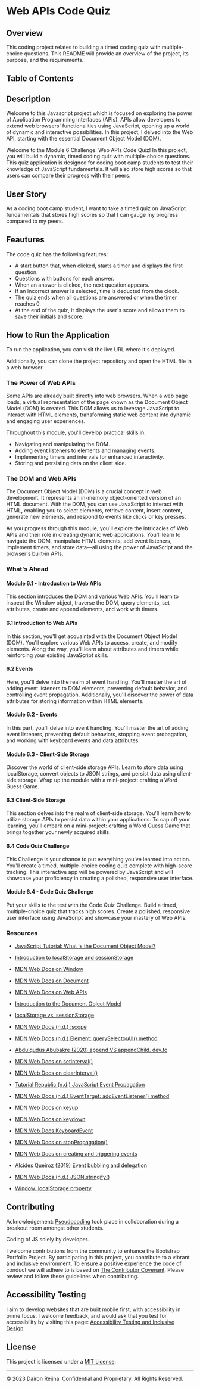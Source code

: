 # Web APIs Code Quiz

## Overview

This coding project relates to building a timed coding quiz with multiple-choice questions. This README will provide an overview of the project, its purpose, and the requirements. 

## Table of Contents


## Description

Welcome to this Javascript project which is focused on  exploring the power of  Application Programming Interfaces (APIs). APIs allow developers to extend web browsers' functionalities using JavaScript, opening up a world of dynamic and interactive possibilities. In this project, I delved into the Web API, starting with the essential Document Object Model (DOM).



Welcome to the Module 6 Challenge: Web APIs Code Quiz! In this project, you will build a dynamic, timed coding quiz with multiple-choice questions. This quiz application is designed for coding boot camp students to test their knowledge of JavaScript fundamentals. It will also store high scores so that users can compare their progress with their peers.

## User Story

As a coding boot camp student, I want to take a timed quiz on JavaScript fundamentals that stores high scores so that I can gauge my progress compared to my peers.

## Feautures

The code quiz has the following features:

- A start button that, when clicked, starts a timer and displays the first question.
- Questions with buttons for each answer.
- When an answer is clicked, the next question appears.
- If an incorrect answer is selected, time is deducted from the clock.
- The quiz ends when all questions are answered or when the timer reaches 0.
- At the end of the quiz, it displays the user's score and allows them to save their initials and score.

## How to Run the Application

To run the application, you can visit the live URL where it's deployed. 

Additionally, you can clone the project repository and open the HTML file in a web browser.

### The Power of Web APIs

Some APIs are already built directly into web browsers. When a web page loads, a virtual representation of the page known as the Document Object Model (DOM) is created. This DOM allows us to leverage JavaScript to interact with HTML elements, transforming static web content into dynamic and engaging user experiences.

Throughout this module, you'll develop practical skills in:

- Navigating and manipulating the DOM.
- Adding event listeners to elements and managing events.
- Implementing timers and intervals for enhanced interactivity.
- Storing and persisting data on the client side.


### The DOM and Web APIs

The Document Object Model (DOM) is a crucial concept in web development. It represents an in-memory object-oriented version of an HTML document. With the DOM, you can use JavaScript to interact with HTML, enabling you to select elements, retrieve content, insert content, generate new elements, and respond to events like clicks or key presses.

As you progress through this module, you'll explore the intricacies of Web APIs and their role in creating dynamic web applications. You'll learn to navigate the DOM, manipulate HTML elements, add event listeners, implement timers, and store data—all using the power of JavaScript and the browser's built-in APIs.

### What's Ahead

#### Module 6.1 - Introduction to Web APIs

This section introduces the DOM and various Web APIs. You'll learn to inspect the Window object, traverse the DOM, query elements, set attributes, create and append elements, and work with timers.

#### 6.1 Introduction to Web APIs

In this section, you'll get acquainted with the Document Object Model (DOM). You'll explore various Web APIs to access, create, and modify elements. Along the way, you'll learn about attributes and timers while reinforcing your existing JavaScript skills.

#### 6.2 Events

Here, you'll delve into the realm of event handling. You'll master the art of adding event listeners to DOM elements, preventing default behavior, and controlling event propagation. Additionally, you'll discover the power of data attributes for storing information within HTML elements.

#### Module 6.2 - Events

In this part, you'll delve into event handling. You'll master the art of adding event listeners, preventing default behaviors, stopping event propagation, and working with keyboard events and data attributes.


#### Module 6.3 - Client-Side Storage

Discover the world of client-side storage APIs. Learn to store data using localStorage, convert objects to JSON strings, and persist data using client-side storage. Wrap up the module with a mini-project: crafting a Word Guess Game.

#### 6.3 Client-Side Storage

This section delves into the realm of client-side storage. You'll learn how to utilize storage APIs to persist data within your applications. To cap off your learning, you'll embark on a mini-project: crafting a Word Guess Game that brings together your newly acquired skills.

#### 6.4 Code Quiz Challenge

This Challenge is your chance to put everything you've learned into action. You'll create a timed, multiple-choice coding quiz complete with high-score tracking. This interactive app will be powered by JavaScript and will showcase your proficiency in creating a polished, responsive user interface.

#### Module 6.4 - Code Quiz Challenge

Put your skills to the test with the Code Quiz Challenge. Build a timed, multiple-choice quiz that tracks high scores. Create a polished, responsive user interface using JavaScript and showcase your mastery of Web APIs.

### Resources

- [JavaScript Tutorial: What Is the Document Object Model?](https://www.tutorialrepublic.com/javascript-tutorial/javascript-dom.php)

- [Introduction to localStorage and sessionStorage](https://developer.mozilla.org/en-US/docs/Web/API/Window/localStorage)

- [MDN Web Docs on Window](https://developer.mozilla.org/en-US/docs/Web/API/Window)

- [MDN Web Docs on Document](https://developer.mozilla.org/en-US/docs/Web/API/Document)

- [MDN Web Docs on Web APIs](https://developer.mozilla.org/en-US/docs/Web/API)

- [Introduction to the Document Object Model](https://www.digitalocean.com/community/tutorials/introduction-to-the-dom)

- [localStorage vs. sessionStorage](https://blog.logrocket.com/localstorage-vs-sessionstorage/)

- [MDN Web Docs (n.d.) :scope](https://developer.mozilla.org/en-US/docs/Web/CSS/:scope)

- [MDN Web Docs (n.d.) Element: querySelectorAll() method ](https://developer.mozilla.org/en-US/docs/Web/API/Element/querySelectorAll)

- [Abdulqudus Abubakre (2020) append VS appendChild. dev.to](https://dev.to/ibn_abubakre/append-vs-appendchild-a4m "#html #javascript")

- [MDN Web Docs on setInterval()](https://developer.mozilla.org/en-US/docs/Web/API/WindowOrWorkerGlobalScope/setInterval)

- [MDN Web Docs on clearInterval()](https://developer.mozilla.org/en-US/docs/Web/API/WindowOrWorkerGlobalScope/clearInterval)

- [Tutorial Republic (n.d.) JavaScript Event Propagation](https://www.tutorialrepublic.com/javascript-tutorial/javascript-event-propagation.php "#The Bubbling Phase")

- [MDN Web Docs (n.d.) EventTarget: addEventListener() method](https://developer.mozilla.org/en-US/docs/Web/API/EventTarget/addEventListener)

- [MDN Web Docs on keyup](https://developer.mozilla.org/en-US/docs/Web/API/Document/keyup_event)

- [MDN Web Docs on keydown](https://developer.mozilla.org/en-US/docs/Web/API/Document/keydown_event)

- [MDN Web Docs KeyboardEvent](https://developer.mozilla.org/en-US/docs/Web/API/KeyboardEvent)


- [MDN Web Docs on stopPropagation()](https://developer.mozilla.org/en-US/docs/Web/API/Event/stopPropagation)

- [MDN Web Docs on creating and triggering events](https://developer.mozilla.org/en-US/docs/Web/Guide/Events/Creating_and_triggering_events)

- [Alcides Queiroz (2019) Event bubbling and delegation ](https://programmingwithmosh.com/javascript/javascript-event-bubbling-and-event-delegation/)

- [MDN Web Docs (n.d.) JSON.stringify()](https://developer.mozilla.org/en-US/docs/Web/JavaScript/Reference/Global_Objects/JSON/stringify)

- [Window: localStorage property](https://developer.mozilla.org/en-US/docs/Web/API/Window/localStorage)

## Contributing

Acknowledgement: [Pseudocoding](./assets/pseudocoding%20excercise%201%20Sept%2023.txt) took place in colloboration during a breakout room amongst other students. 

Coding of JS solely by developer. 

I welcome contributions from the community to enhance the Bootstrap Portfolio Project. By participating in this project, you contribute to a vibrant and inclusive environment. To ensure a positive experience the code of conduct we will adhere to is based on [The Contributor Covenant](https://www.contributor-covenant.org/version/2/1/code_of_conduct/code_of_conduct.md). Please review and follow these guidelines when contributing.

## Accessibility Testing

I aim to develop websites that are built mobile first, with accessibility in prime focus. I welcome feedback, and would ask that you test for accessibility by visiting this page: [Accessibility Testing and Inclusive Design](./assets/Accessibility%20Testing%20and%20Inclusive%20Design.md).

## License

This project is licensed under a [MIT License](./LICENCE).

---

© 2023 Dairon Reijna. Confidential and Proprietary. All Rights Reserved.
